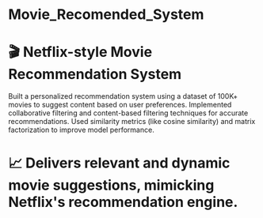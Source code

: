 # Movie_Recomended_System

# 🎬 Netflix-style Movie Recommendation System
Built a personalized recommendation system using a dataset of 100K+ movies to suggest content based on user preferences.
Implemented collaborative filtering and content-based filtering techniques for accurate recommendations.
Used similarity metrics (like cosine similarity) and matrix factorization to improve model performance.
# 📈 Delivers relevant and dynamic movie suggestions, mimicking Netflix's recommendation engine.
